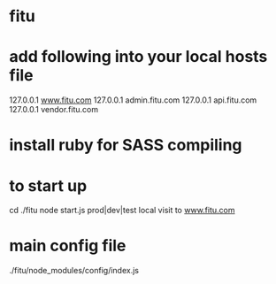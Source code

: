 ﻿# fitu


# add following into your local hosts file
127.0.0.1 www.fitu.com
127.0.0.1 admin.fitu.com
127.0.0.1 api.fitu.com
127.0.0.1 vendor.fitu.com

# install ruby for SASS compiling

# to start up
cd ./fitu
node start.js prod|dev|test
local visit to www.fitu.com

# main config file
./fitu/node_modules/config/index.js 


